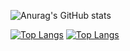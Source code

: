 ![Anurag's GitHub stats](https://github-readme-stats.vercel.app/api?username=bdjdndn&show_icons=true&theme=radical)

[![Top Langs](https://github-readme-stats.vercel.app/api/top-langs/?username=bdjdndn)](https://github.com/bdjdndn/github-readme-stats)
[![Top Langs](https://github-readme-stats.vercel.app/api/top-langs/?username=bdjdndn&layout=compact)](https://github.com/bdjdndn/github-readme-stats)
